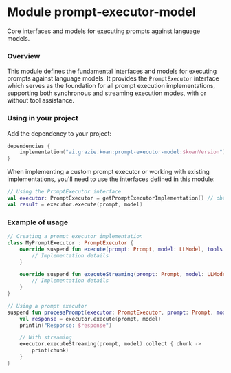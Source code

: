 # Module prompt-executor-model

Core interfaces and models for executing prompts against language models.

### Overview

This module defines the fundamental interfaces and models for executing prompts against language models. It provides the `PromptExecutor` interface which serves as the foundation for all prompt execution implementations, supporting both synchronous and streaming execution modes, with or without tool assistance.

### Using in your project

Add the dependency to your project:

```kotlin
dependencies {
    implementation("ai.grazie.koan:prompt-executor-model:$koanVersion")
}
```

When implementing a custom prompt executor or working with existing implementations, you'll need to use the interfaces defined in this module:

```kotlin
// Using the PromptExecutor interface
val executor: PromptExecutor = getPromptExecutorImplementation() // obtain an implementation
val result = executor.execute(prompt, model)
```

### Example of usage

```kotlin
// Creating a prompt executor implementation
class MyPromptExecutor : PromptExecutor {
    override suspend fun execute(prompt: Prompt, model: LLModel, tools: List<ToolDescriptor>): List<Message.Response> {
        // Implementation details
    }

    override suspend fun executeStreaming(prompt: Prompt, model: LLModel): Flow<String> {
        // Implementation details
    }
}

// Using a prompt executor
suspend fun processPrompt(executor: PromptExecutor, prompt: Prompt, model: LLModel) {
    val response = executor.execute(prompt, model)
    println("Response: $response")

    // With streaming
    executor.executeStreaming(prompt, model).collect { chunk ->
        print(chunk)
    }
}
```
